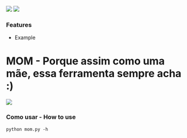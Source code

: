 ![](https://img.shields.io/badge/Python-v3.7-blue) ![](https://img.shields.io/badge/Status-BETA-purple)

### Features

- Example

# MOM - Porque assim como uma mãe, essa ferramenta sempre acha :)

![](https://raw.githubusercontent.com/Willianjesusdasilva/mom/main/assets/logo.png)

### Como usar - How to use

`python mom.py -h`

